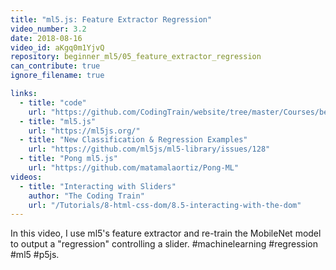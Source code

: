 ```yaml
---
title: "ml5.js: Feature Extractor Regression"
video_number: 3.2
date: 2018-08-16
video_id: aKgq0m1YjvQ
repository: beginner_ml5/05_feature_extractor_regression
can_contribute: true
ignore_filename: true

links:
  - title: "code"
    url: "https://github.com/CodingTrain/website/tree/master/Courses/beginner_ml5"
  - title: "ml5.js"
    url: "https://ml5js.org/"
  - title: "New Classification & Regression Examples"
    url: "https://github.com/ml5js/ml5-library/issues/128"
  - title: "Pong ml5.js"
    url: "https://github.com/matamalaortiz/Pong-ML"
videos:
  - title: "Interacting with Sliders"
    author: "The Coding Train"
    url: "/Tutorials/8-html-css-dom/8.5-interacting-with-the-dom"
---
```


In this video, I use ml5's feature extractor and re-train the MobileNet model to output a "regression" controlling a slider. #machinelearning #regression #ml5 #p5js.
